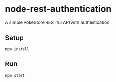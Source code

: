 # node-rest-authentication
A simple PokeStore RESTful API with authentication

## Setup
```
npm install
```

## Run
```
npm start
```
